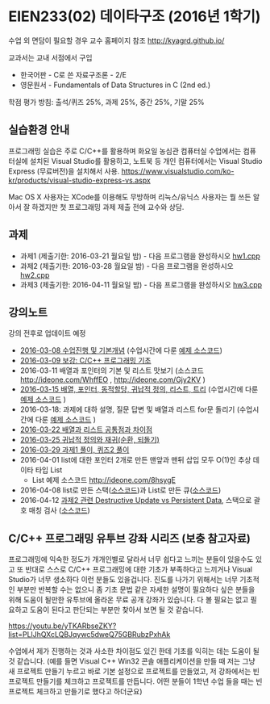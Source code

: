 # EIEN233(02) 데이타구조 (2016년 1학기)

수업 외 면담이 필요할 경우 교수 홈페이지 참조
http://kyagrd.github.io/

교과서는 교내 서점에서 구입
* 한국어판 - C로 쓴 자료구조론 - 2/E
* 영문원서 - Fundamentals of Data Structures in C (2nd ed.)

학점 평가 방침: 출석/퀴즈 25%, 과제 25%, 중간 25%, 기말 25%


## 실습환경 안내
프로그래밍 실습은 주로 C/C++를 활용하며
화요일 농심관 컴퓨터실 수업에서는 컴퓨터실에 설치된 Visual Studio를 활용하고,
노트북 등 개인 컴퓨터에서는 Visual Studio Express (무료버전)을 설치해서 사용.
https://www.visualstudio.com/ko-kr/products/visual-studio-express-vs.aspx

Mac OS X 사용자는 XCode를 이용해도 무방하며
리눅스/유닉스 사용자는 뭘 쓰든 알아서 잘 하겠지만
첫 프로그래밍 과제 제출 전에 교수와 상담.

## 과제
* 과제1 (제출기한: 2016-03-21 월요일 밤) - 다음 프로그램을 완성하시오 [hw1.cpp](https://github.com/kyagrd/eien233ds/blob/master/dirs/hw1/hw1.cpp) 
* 과제2 (제출기한: 2016-03-28 월요일 밤) - 다음 프로그램을 완성하시오 [hw2.cpp](https://github.com/kyagrd/eien233ds/blob/master/dirs/hw2/hw2.cpp)
* 과제3 (제출기한: 2016-04-11 월요일 밤) - 다음 프로그램을 완성하시오 [hw3.cpp](https://github.com/kyagrd/eien233ds/blob/master/dirs/hw3/hw3.cpp)

## 강의노트
강의 전후로 업데이트 예정

* [2016-03-08 수업진행 및 기본개념](https://slides.com/kyagrd/ds2016spring0308) (수업시간에 다룬 [예제 소스코드](https://github.com/kyagrd/eien233ds/tree/master/dirs/0308))
* [2016-03-09 보강: C/C++ 프로그래밍 기초](https://github.com/kyagrd/eien233ds/tree/master/dirs/0309)
* 2016-03-11 배열과 포인터의 기본 및 리스트 맛보기 (소스코드 http://ideone.com/WhffEO , http://ideone.com/Gjy2KV  )
* [2016-03-15 배열, 포인터, 동적할당, 귀납적 정의, 리스트, 트리](https://slides.com/kyagrd/ds2016spring0315) (수업시간에 다룬 [예제 소스코드](https://github.com/kyagrd/eien233ds/tree/master/dirs/0315) )
* 2016-03-18: 과제에 대하 설명, 질문 답변 및 배열과 리스트 for문 돌리기 (수업시간에 다룬 [예제 소스코드](https://github.com/kyagrd/eien233ds/tree/master/dirs/0318) )
* [2016-03-22 배열과 리스트 공통점과 차이점](https://slides.com/kyagrd/ds2016spring0322)
* [2016-03-25 귀납적 정의와 재귀(순환, 되돌기)](https://slides.com/kyagrd/ds2016spring0325)
* [2016-03-29 과제1 풀이, 퀴즈2 풀이](http://slides.com/kyagrd/ds2016spring0329)
* 2016-04-01 list에 대한 포인터 2개로 만든 맨앞과 맨뒤 삽입 모두 O(1)인 추상 데이타 타입 List
  * List 예제 소스코드 http://ideone.com/8hsygE
* 2016-04-08 list로 만든 스택([소스코드](http://ideone.com/5FQ2y5))과 List로 만든 큐([소스코드](http://ideone.com/wTAb3T))
* 2016-04-12 [과제2 관련 Destructive Update vs Persistent Data](https://slides.com/kyagrd/ds2016spring0412), 스택으로 괄호 매칭 검사 ([소스코드](https://github.com/kyagrd/eien233ds/blob/master/dirs/0412/parenmatch.cpp))

## C/C++ 프로그래밍 유투브 강좌 시리즈 (보충 참고자료)
프로그래밍에 익숙한 정도가 개개인별로 달라서 너무 쉽다고 느끼는 분들이 있을수도
있고 또 반대로 스스로 C/C++ 프로그래밍에 대한 기초가 부족하다고 느끼거나
Visual Studio가 너무 생소하다 이런 분들도 있을겁니다. 진도를 나가기 위해서는
너무 기초적인 부분만 반복할 수는 없으니 좀 기초 문법 같은 자세한 설명이 필요하다
싶은 분들을 위해 도움이 될만한 유투브에 올라온 무료 공개 강좌가 있습니다.
다 볼 필요는 없고 필요하고 도움이 된다고 판단되는 부분만 찾아서 보면 될 것 같습니다.

https://youtu.be/yTKARbseZKY?list=PLlJhQXcLQBJqywc5dweQ75GBRubzPxhAk

수업에서 제가 진행하는 것과 사소한 차이점도 있긴 한데 기초를 익히는 데는 도움이 될 것 같습니다.
(예를 들면 Visual C++ Win32 콘솔 애플리케이션을 만들 때 저는
그냥 새 프로젝트 만들기 누르고 바로 기본 설정으로 프로젝트를 만들었고,
저 강좌에서는 빈 프로젝트 만들기를 체크하고 프로젝트를 만듭니다.
어떤 분들이 1학년 수업 들을 때는 빈 프로젝트 체크하고 만들기로 했다고 하더군요)
